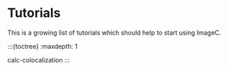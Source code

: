 # Tutorials

This is a growing list of tutorials which should help to start using ImageC.

:::{toctree}
:maxdepth: 1

calc-colocalization
:::